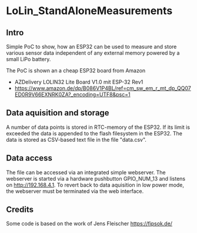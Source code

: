 # LoLin_StandAloneMeasurements
## Intro
Simple PoC to show, how an ESP32 can be used to measure and store various sensor data independent of any external memory powered by a small LiPo battery.

The PoC is shown an a cheap ESP32 board from Amazon 
- AZDelivery LOLIN32 Lite Board V1.0 mit ESP-32 Rev1
- https://www.amazon.de/dp/B086V1P4BL/ref=cm_sw_em_r_mt_dp_QQ07ED0R9V66EXNRK0ZA?_encoding=UTF8&psc=1

## Data aquisition and storage
A number of data points is stored in RTC-memory of the ESP32. If its limit is exceeded the data is appended to the flash filesystem in the ESP32.
The data is stored as CSV-based text file in the file "data.csv".

## Data access
The file can be accessed via an integrated simple webserver.
The webserver is started via a hardware pushbutton GPIO_NUM_13 and listens on http://192.168.4.1.
To revert back to data aquisition in low power mode, the webserver must be terminated via the web interface.

## Credits
Some code is based on the work of Jens Fleischer https://fipsok.de/


